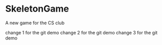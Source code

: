 # SkeletonGame
A new game for the CS club


 change 1 for the git demo
 change 2 for the git demo
 change 3 for the git demo
